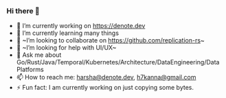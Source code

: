 ### Hi there 👋


- 🔭 I’m currently working on https://denote.dev
- 🌱 I’m currently learning many things
- 👯 ~I’m looking to collaborate on https://github.com/replication-rs~
- 🤔 ~I’m looking for help with UI/UX~
- 💬 Ask me about Go/Rust/Java/Temporal/Kubernetes/Architecture/DataEngineering/DataPlatforms
- 📫 How to reach me: harsha@denote.dev, h7kanna@gmail.com
- ⚡ Fun fact: I am currently working on just copying some bytes.
